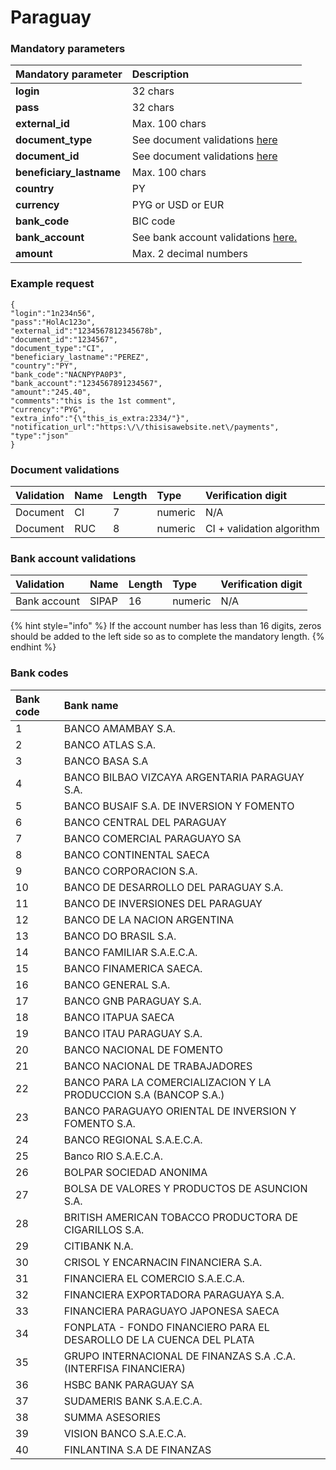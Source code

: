 # Paraguay

### Mandatory parameters

| **Mandatory parameter** | **Description** |
| :--- | :--- |
| **login** | 32 chars |
| **pass** | 32 chars |
| **external\_id** | Max. 100 chars |
| **document\_type** | See document validations [here](paraguay.md#document-validations) |
| **document\_id** | See document validations [here](paraguay.md#document-validations) |
| **beneficiary\_lastname** | Max. 100 chars |
| **country** | PY |
| **currency** | PYG or USD or EUR |
| **bank\_code** | BIC code |
| **bank\_account** | See bank account validations [here.](paraguay.md#bank-account-validations) |
| **amount** | Max. 2 decimal numbers |

### Example request

```text
{
"login":"1n234n56",
"pass":"HolAc123o",
"external_id":"1234567812345678b",
"document_id":"1234567",
"document_type":"CI",
"beneficiary_lastname":"PEREZ",
"country":"PY",
"bank_code":"NACNPYPA0P3",
"bank_account":"1234567891234567",
"amount":"245.40",
"comments":"this is the 1st comment",
"currency":"PYG",
"extra_info":"{\"this_is_extra:2334/"}",
"notification_url":"https:\/\/thisisawebsite.net\/payments",
"type":"json"
}
```

### Document validations

| Validation | Name | Length | Type | Verification digit |
| :--- | :--- | :--- | :--- | :--- |
| Document | CI | 7 | numeric | N/A |
| Document | RUC | 8 | numeric | CI + validation algorithm |

### Bank account validations

| Validation | Name | Length | Type | Verification digit |
| :--- | :--- | :--- | :--- | :--- |
| Bank account | SIPAP | 16 | numeric | N/A |

{% hint style="info" %}
If the account number has less than 16 digits, zeros should be added to the left side so as to complete the mandatory length.
{% endhint %}

### **Bank codes**

| **Bank code** | **Bank name** |
| :--- | :--- |
| 1 | BANCO AMAMBAY S.A. |
| 2 | BANCO ATLAS S.A. |
| 3 | BANCO BASA S.A |
| 4 | BANCO BILBAO VIZCAYA ARGENTARIA PARAGUAY S.A. |
| 5 | BANCO BUSAIF S.A. DE INVERSION Y FOMENTO |
| 6 | BANCO CENTRAL DEL PARAGUAY |
| 7 | BANCO COMERCIAL PARAGUAYO SA |
| 8 | BANCO CONTINENTAL SAECA |
| 9 | BANCO CORPORACION S.A. |
| 10 | BANCO DE DESARROLLO DEL PARAGUAY S.A. |
| 11 | BANCO DE INVERSIONES DEL PARAGUAY |
| 12 | BANCO DE LA NACION ARGENTINA |
| 13 | BANCO DO BRASIL S.A. |
| 14 | BANCO FAMILIAR S.A.E.C.A. |
| 15 | BANCO FINAMERICA SAECA. |
| 16 | BANCO GENERAL S.A. |
| 17 | BANCO GNB PARAGUAY S.A. |
| 18 | BANCO ITAPUA SAECA |
| 19 | BANCO ITAU PARAGUAY S.A. |
| 20 | BANCO NACIONAL DE FOMENTO |
| 21 | BANCO NACIONAL DE TRABAJADORES |
| 22 | BANCO PARA LA COMERCIALIZACION Y LA PRODUCCION S.A \(BANCOP S.A.\) |
| 23 | BANCO PARAGUAYO ORIENTAL DE INVERSION Y FOMENTO S.A. |
| 24 | BANCO REGIONAL S.A.E.C.A. |
| 25 | Banco RIO S.A.E.C.A. |
| 26 | BOLPAR SOCIEDAD ANONIMA |
| 27 | BOLSA DE VALORES Y PRODUCTOS DE ASUNCION S.A. |
| 28 | BRITISH AMERICAN TOBACCO PRODUCTORA DE CIGARILLOS S.A. |
| 29 | CITIBANK N.A. |
| 30 | CRISOL Y ENCARNACIN FINANCIERA S.A. |
| 31 | FINANCIERA EL COMERCIO S.A.E.C.A. |
| 32 | FINANCIERA EXPORTADORA PARAGUAYA S.A. |
| 33 | FINANCIERA PARAGUAYO JAPONESA SAECA |
| 34 | FONPLATA - FONDO FINANCIERO PARA EL DESAROLLO DE LA CUENCA DEL PLATA |
| 35 | GRUPO INTERNACIONAL DE FINANZAS S.A .C.A. \(INTERFISA FINANCIERA\) |
| 36 | HSBC BANK PARAGUAY SA |
| 37 | SUDAMERIS BANK S.A.E.C.A. |
| 38 | SUMMA ASESORIES |
| 39 | VISION BANCO S.A.E.C.A. |
| 40 | FINLANTINA S.A DE FINANZAS |


